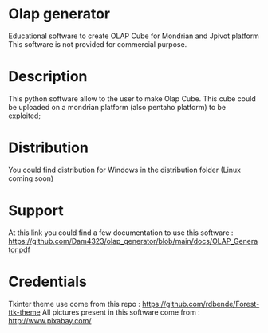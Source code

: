 # Olap generator
Educational software to create OLAP Cube for Mondrian and Jpivot platform
This software is not provided for commercial purpose.

# Description
This python software allow to the user to make Olap Cube.
This cube could be uploaded on a mondrian platform (also pentaho platform) to be exploited;

# Distribution
You could find distribution for Windows in the distribution folder (Linux coming soon)

# Support
At this link you could find a few documentation to use this software : https://github.com/Dam4323/olap_generator/blob/main/docs/OLAP_Generator.pdf

# Credentials
Tkinter theme use come from this repo : https://github.com/rdbende/Forest-ttk-theme 
All pictures present in this software come from : http://www.pixabay.com/

